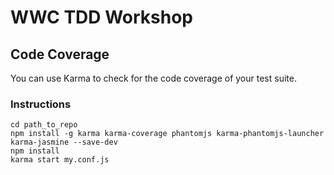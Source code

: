 # WWC TDD Workshop
## Code Coverage
You can use Karma to check for the code coverage of your test suite. 
### Instructions  

```
cd path_to_repo
npm install -g karma karma-coverage phantomjs karma-phantomjs-launcher karma-jasmine --save-dev 
npm install
karma start my.conf.js
```

